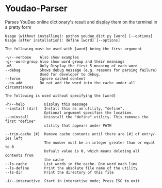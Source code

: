 # Youdao-Parser
Parses YouDao online dictionary's result and display them on the terminal in a pretty form

    Usage (without installing): python youdao_dict.py [word] [--options]
    Usage (after installation): define [word] [--options]

    The following must be used with [word] being the first argument

    -v/--verbose    Also show examples
    -g/--word-group Also show word group and their meanings
    -m5             Only Display the first 5 meaning of each word
    --debug         Shows debug message (e.g. reasons for parsing failure)
                    Used for developer to debug.
    --force         Ignore cached content
    --no-add        Do not add the word into the cache under all circumstances

    The following is used without specifying the [word]

    -h/--help         Display this message
    --install [dir]   Install this as an utility, "define". 
                      Optional argument specifies the location. 
    --uninstall       Uninstall the "define" utility. This removes the first "define"
                      utility that appears under PATH

    --trim-cache [#]  Remove cache contents until there are [#] of entry/-ies left
                      The number must be an integer greater than or equal to 0
                      Default value is 0, which means deleting all contents from 
                      the cache
    --ls-cache        List words in the cache. One word each line
    --ls-define       Print the absolute file name of the utility
    --ls-dir          Print the directory of this file

    -i/--interactive  Start in interactive mode; Press ESC to exit

